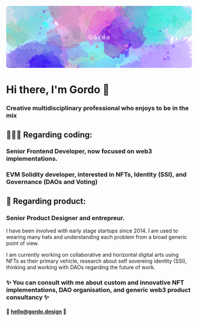 ![Gordo](./background_base.png)

# Hi there, I'm Gordo 🦄

### Creative <b>multidisciplinary</b> professional who enjoys to be in the mix

## 🧑‍💻📱 Regarding coding:
### Senior Frontend Developer, now focused on web3 implementations.
### EVM Solidity developer, interested in NFTs, Identity (SSI), and Governance (DAOs and Voting)

## 🔮 Regarding product:
### Senior Product Designer and entrepreur.

I have been involved with early stage startups since 2014. 
I am used to wearing many hats and understanding each problem from a broad generic point of view.

I am currently working on collaborative and horizontal digital arts using NFTs as their primary vehicle, research about self sovereing identity (SSI), thinking and working with DAOs regarding the future of work. 

### ✨ You can consult with me about custom and innovative NFT implementations, DAO organisation, and generic web3 product consultancy ✨
#### 📩 hello@gordo.design 📩
